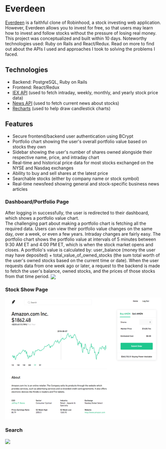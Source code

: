 # Everdeen
[Everdeen](https://everdeen-app.herokuapp.com/#/) is a faithful clone of Robinhood, a stock investing web application. However, Everdeen allows you to invest for free, so that users may learn how to invest and follow stocks without the pressure of losing real money. This project was conceptualized and built within 10 days. Noteworthy technologies used: Ruby on Rails and React/Redux. Read on more to find out about the APIs I used and approaches I took to solving the problems I faced.

## Technologies
* Backend: PostgreSQL, Ruby on Rails
* Frontend: React/Redux
* [IEX API](https://iextrading.com) (used to fetch intraday, weekly, monthly, and yearly stock price data)
* [News API](https://newsapi.org/) (used to fetch current news about stocks)
* [Recharts](http://recharts.org/en-US/) (used to help draw candlestick charts)

## Features
* Secure frontend/backend user authentication using BCrypt
* Portfolio chart showing the user's overall portfolio value based on stocks they own
* Sidebar showing the user's number of shares owned alongside their respective name, price, and intraday chart
* Real-time and historical price data for most stocks exchanged on the NYSE and Nasdaq exchanges
* Ability to buy and sell shares at the latest price
* Searchable stocks (either by company name or stock symbol)
* Real-time newsfeed showing general and stock-specific business news articles

### Dashboard/Portfolio Page
After logging in successfully, the user is redirected to their dashboard, which shows a portfolio value chart.<br/>
The challenging part about making a portfolio chart is fetching all the required data. Users can view their portfolio value changes on the same day, over a week, or even a few years. Intraday changes are fairly easy. The portfolio chart shows the portfolio value at intervals of 5 minutes between 9:30 AM ET and 4:00 PM ET, which is when the stock market opens and closes. A portfolio's value is calculated by: user_balance (money the user may have deposited) + total_value_of_owned_stocks (the sum total worth of the user's owned stocks based on the current time or date). When the user requests data from one week ago or later, a request to the backend is made to fetch the user's balance, owned stocks, and the prices of those stocks from that time period.
<img src="./app/assets/images/dashboard.gif" align="center" />

### Stock Show Page
<img src="./app/assets/images/stock_show.png" align="center" />

### Search
<img src="./app/assets/images/search.gif" align="center" />
